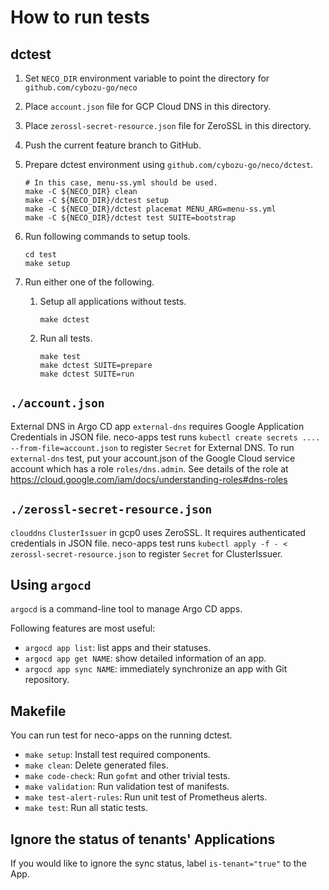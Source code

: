 How to run tests
================

dctest
------

1. Set `NECO_DIR` environment variable to point the directory for `github.com/cybozu-go/neco`
2. Place `account.json` file for GCP Cloud DNS in this directory.
3. Place `zerossl-secret-resource.json` file for ZeroSSL in this directory.
4. Push the current feature branch to GitHub.
5. Prepare dctest environment using `github.com/cybozu-go/neco/dctest`.

    ```console
    # In this case, menu-ss.yml should be used.
    make -C ${NECO_DIR} clean
    make -C ${NECO_DIR}/dctest setup
    make -C ${NECO_DIR}/dctest placemat MENU_ARG=menu-ss.yml
    make -C ${NECO_DIR}/dctest test SUITE=bootstrap
    ```

6. Run following commands to setup tools.

    ```console
    cd test
    make setup
    ```

7. Run either one of the following.

    1. Setup all applications without tests.

        ```console
        make dctest
        ```

    2. Run all tests.

        ```console
        make test
        make dctest SUITE=prepare
        make dctest SUITE=run
        ```

`./account.json`
----------------

External DNS in Argo CD app `external-dns` requires Google Application Credentials in JSON file.
neco-apps test runs `kubectl create secrets .... --from-file=account.json` to register `Secret` for External DNS.
To run `external-dns` test, put your account.json of the Google Cloud service account which has a role `roles/dns.admin`.
See details of the role at https://cloud.google.com/iam/docs/understanding-roles#dns-roles

`./zerossl-secret-resource.json`
----------------

`clouddns` `ClusterIssuer` in gcp0 uses ZeroSSL. It requires authenticated credentials in JSON file.
neco-apps test runs `kubectl apply -f - < zerossl-secret-resource.json` to register `Secret` for ClusterIssuer.

Using `argocd`
--------------

`argocd` is a command-line tool to manage Argo CD apps.

Following features are most useful:

- `argocd app list`: list apps and their statuses.
- `argocd app get NAME`: show detailed information of an app.
- `argocd app sync NAME`: immediately synchronize an app with Git repository.

Makefile
--------

You can run test for neco-apps on the running dctest.

- `make setup`: Install test required components.
- `make clean`: Delete generated files.
- `make code-check`: Run `gofmt` and other trivial tests.
- `make validation`: Run validation test of manifests.
- `make test-alert-rules`: Run unit test of Prometheus alerts.
- `make test`: Run all static tests.

Ignore the status of tenants' Applications
------------------------------------------
If you would like to ignore the sync status, label `is-tenant="true"` to the App.
